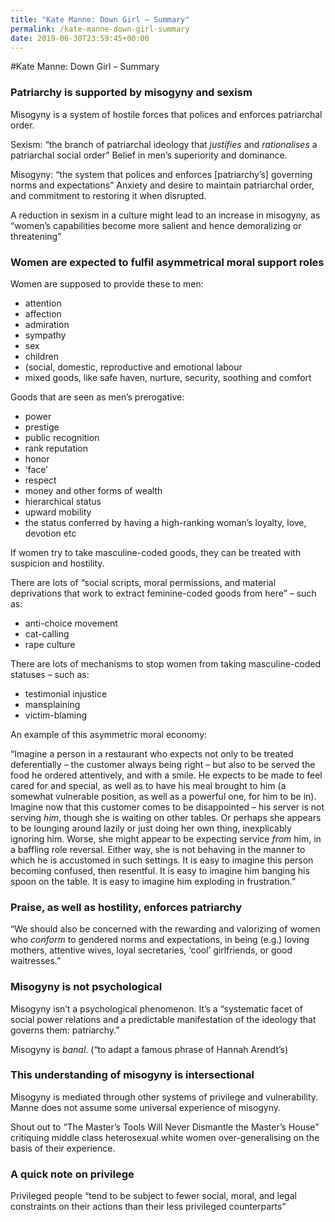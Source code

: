 ```yaml
---
title: "Kate Manne: Down Girl – Summary"
permalink: /kate-manne-down-girl-summary
date: 2019-06-30T23:59:45+00:00
---
```


#Kate Manne: Down Girl – Summary

### Patriarchy is supported by misogyny and sexism

Misogyny is a system of hostile forces that polices and enforces patriarchal order.

Sexism: “the branch of patriarchal ideology that *justifies* and *rationalises* a patriarchal social order”
Belief in men’s superiority and dominance.

Misogyny: “the system that polices and enforces [patriarchy’s] governing norms and expectations”
Anxiety and desire to maintain patriarchal order, and commitment to restoring it when disrupted.

A reduction in sexism in a culture might lead to an increase in misogyny, as “women’s capabilities become more salient and hence demoralizing or threatening”

### Women are expected to fulfil asymmetrical moral support roles

Women are supposed to provide these to men:

* attention
* affection
* admiration
* sympathy
* sex
* children
* (social, domestic, reproductive and emotional labour
* mixed goods, like safe haven, nurture, security, soothing and comfort

Goods that are seen as men’s prerogative:

* power
* prestige
* public recognition
* rank reputation
* honor
* ‘face’
* respect
* money and other forms of wealth
* hierarchical status
* upward mobility
* the status conferred by having a high-ranking woman’s loyalty, love, devotion etc

If women try to take masculine-coded goods, they can be treated with suspicion and hostility.

There are lots of “social scripts, moral permissions, and material deprivations that work to extract feminine-coded goods from here” – such as:

* anti-choice movement
* cat-calling
* rape culture

There are lots of mechanisms to stop women from taking masculine-coded statuses – such as:

* testimonial injustice
* mansplaining
* victim-blaming

An example of this asymmetric moral economy:

“Imagine a person in a restaurant who expects not only to be treated deferentially – the customer always being right – but also to be served the food he ordered attentively, and with a smile. He expects to be made to feel cared for and special, as well as to have his meal brought to him (a somewhat vulnerable position, as well as a powerful one, for him to be in). Imagine now that this customer comes to be disappointed – his server is not serving *him*, though she is waiting on other tables. Or perhaps she appears to be lounging around lazily or just doing her own thing, inexplicably ignoring him. Worse, she might appear to be expecting service *from* him, in a baffling role reversal. Either way, she is not behaving in the manner to which he is accustomed in such settings. It is easy to imagine this person becoming confused, then resentful. It is easy to imagine him banging his spoon on the table. It is easy to imagine him exploding in frustration.”

### Praise, as well as hostility, enforces patriarchy

“We should also be concerned with the rewarding and valorizing of women who *conform* to gendered norms and expectations, in being (e.g.) loving mothers, attentive wives, loyal secretaries, ‘cool’ girlfriends, or good waitresses.”

### Misogyny is not psychological

Misogyny isn’t a psychological phenomenon. It’s a “systematic facet of social power relations and a predictable manifestation of the ideology that governs them: patriarchy.”

Misogyny is *banal*. (“to adapt a famous phrase of Hannah Arendt’s)

### This understanding of misogyny is intersectional

Misogyny is mediated through other systems of privilege and vulnerability. Manne does not assume some universal experience of misogyny.

Shout out to “The Master’s Tools Will Never Dismantle the Master’s House” critiquing middle class heterosexual white women over-generalising on the basis of their experience.

### A quick note on privilege

Privileged people “tend to be subject to fewer social, moral, and legal constraints on their actions than their less privileged counterparts”